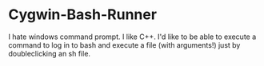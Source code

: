 Cygwin-Bash-Runner
==================

I hate windows command prompt. I like C++. I'd like to be able to execute a command to log in to bash and execute a file (with arguments!) just by doubleclicking an sh file.
